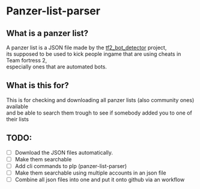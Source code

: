# Panzer-list-parser
## What is a panzer list?
A panzer list is a JSON file made by the [tf2_bot_detector](https://github.com/PazerOP/tf2_bot_detector) project,  
its supposed to be used to kick people ingame that are using cheats in Team fortress 2,  
 especially ones that are automated bots.

## What is this for?
This is for checking and downloading all panzer lists (also community ones) available  
and be able to search them trough to see if somebody added you to one of their lists  

## TODO:
- [ ] Download the JSON files automatically.
- [ ] Make them searchable
- [ ] Add cli commands to plp (panzer-list-parser)
- [ ] Make them searchable using multiple accounts in an json file
- [ ] Combine all json files into one and put it onto github via an workflow